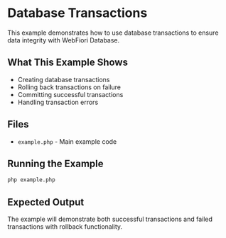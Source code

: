 # Database Transactions

This example demonstrates how to use database transactions to ensure data integrity with WebFiori Database.

## What This Example Shows

- Creating database transactions
- Rolling back transactions on failure
- Committing successful transactions
- Handling transaction errors

## Files

- `example.php` - Main example code

## Running the Example

```bash
php example.php
```

## Expected Output

The example will demonstrate both successful transactions and failed transactions with rollback functionality.
